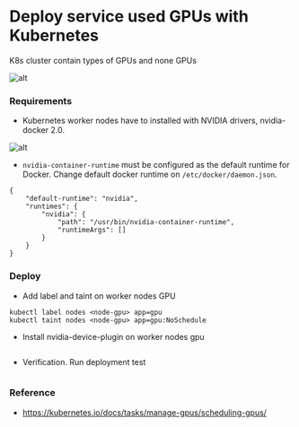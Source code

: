 # Deploy service used GPUs with Kubernetes

K8s cluster contain types of GPUs and none GPUs

![alt](../images/cluster.png)

### Requirements

- Kubernetes worker nodes have to installed with NVIDIA drivers, nvidia-docker 2.0.

![alt](../images/nvidia-smi.png)

- `nvidia-container-runtime` must be configured as the default runtime for Docker. Change default docker runtime on `/etc/docker/daemon.json`.

```
{
    "default-runtime": "nvidia",
    "runtimes": {
        "nvidia": {
            "path": "/usr/bin/nvidia-container-runtime",
            "runtimeArgs": []
        }
    }
}
```

### Deploy

- Add label and taint on worker nodes GPU

```
kubectl label nodes <node-gpu> app=gpu
kubectl taint nodes <node-gpu> app=gpu:NoSchedule
```
- Install nvidia-device-plugin on worker nodes gpu

```

```

- Verification. Run deployment test

```

```

### Reference

- https://kubernetes.io/docs/tasks/manage-gpus/scheduling-gpus/